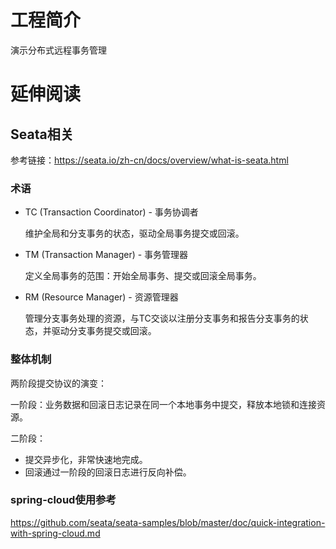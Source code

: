 # 工程简介
演示分布式远程事务管理

# 延伸阅读
## Seata相关
参考链接：https://seata.io/zh-cn/docs/overview/what-is-seata.html

### 术语

- TC (Transaction Coordinator) - 事务协调者

  维护全局和分支事务的状态，驱动全局事务提交或回滚。

- TM (Transaction Manager) - 事务管理器

  定义全局事务的范围：开始全局事务、提交或回滚全局事务。

- RM (Resource Manager) - 资源管理器

  管理分支事务处理的资源，与TC交谈以注册分支事务和报告分支事务的状态，并驱动分支事务提交或回滚。

### 整体机制

两阶段提交协议的演变：

一阶段：业务数据和回滚日志记录在同一个本地事务中提交，释放本地锁和连接资源。

二阶段：

- 提交异步化，非常快速地完成。
- 回滚通过一阶段的回滚日志进行反向补偿。

### spring-cloud使用参考
https://github.com/seata/seata-samples/blob/master/doc/quick-integration-with-spring-cloud.md
